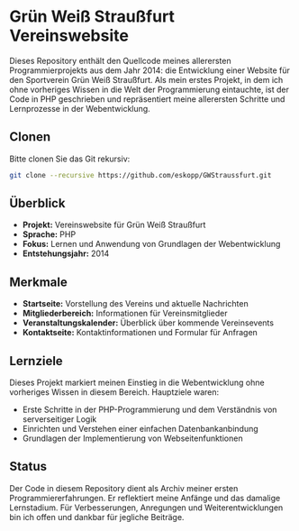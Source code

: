 # Grün Weiß Straußfurt Vereinswebsite

Dieses Repository enthält den Quellcode meines allerersten Programmierprojekts aus dem Jahr 2014: die Entwicklung einer Website für den Sportverein Grün Weiß Straußfurt. Als mein erstes Projekt, in dem ich ohne vorheriges Wissen in die Welt der Programmierung eintauchte, ist der Code in PHP geschrieben und repräsentiert meine allerersten Schritte und Lernprozesse in der Webentwicklung.

## Clonen
Bitte clonen Sie das Git rekursiv:
```bash
git clone --recursive https://github.com/eskopp/GWStraussfurt.git
```

## Überblick

- **Projekt:** Vereinswebsite für Grün Weiß Straußfurt
- **Sprache:** PHP
- **Fokus:** Lernen und Anwendung von Grundlagen der Webentwicklung
- **Entstehungsjahr:** 2014

## Merkmale

- **Startseite:** Vorstellung des Vereins und aktuelle Nachrichten
- **Mitgliederbereich:** Informationen für Vereinsmitglieder
- **Veranstaltungskalender:** Überblick über kommende Vereinsevents
- **Kontaktseite:** Kontaktinformationen und Formular für Anfragen

## Lernziele

Dieses Projekt markiert meinen Einstieg in die Webentwicklung ohne vorheriges Wissen in diesem Bereich. Hauptziele waren:

- Erste Schritte in der PHP-Programmierung und dem Verständnis von serverseitiger Logik
- Einrichten und Verstehen einer einfachen Datenbankanbindung
- Grundlagen der Implementierung von Webseitenfunktionen

## Status

Der Code in diesem Repository dient als Archiv meiner ersten Programmiererfahrungen. Er reflektiert meine Anfänge und das damalige Lernstadium. Für Verbesserungen, Anregungen und Weiterentwicklungen bin ich offen und dankbar für jegliche Beiträge.
